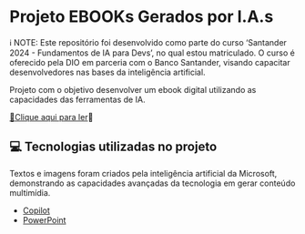 # Projeto EBOOKs Gerados por I.A.s
ℹ️ NOTE: Este repositório foi desenvolvido como parte do curso ‘Santander 2024 - Fundamentos de IA para Devs’, no qual estou matriculado. O curso é oferecido pela DIO em parceria com o Banco Santander, visando capacitar desenvolvedores nas bases da inteligência artificial.

Projeto com o objetivo desenvolver um ebook digital utilizando as capacidades das ferramentas de IA.

<a href="https://github.com/SinesioDev/E-Book-DIO/blob/main/E%20book%20Turismo.pdf" title="View PDF now"> 📕Clique aqui para ler</a>📕

## 💻 Tecnologias utilizadas no projeto
Textos e imagens foram criados pela inteligência artificial da Microsoft, demonstrando as capacidades avançadas da tecnologia em gerar conteúdo multimídia.

- [Copilot](https://copilot.microsoft.com/) 
- [PowerPoint](https://www.microsoft.com/en/microsoft-365/powerpoint)
